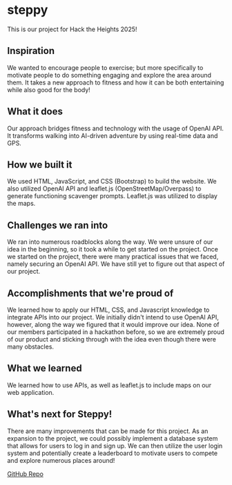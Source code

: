 # steppy
This is our project for Hack the Heights 2025!

## Inspiration
We wanted to encourage people to exercise; but more specifically to motivate people to do something engaging and explore the area around them. It takes a new approach to fitness and how it can be both entertaining while also good for the body!

## What it does
Our approach bridges fitness and technology with the usage of OpenAI API. It transforms walking into AI-driven adventure by using real-time data and GPS. 

## How we built it
We used HTML, JavaScript, and CSS (Bootstrap) to build the website. We also utilized OpenAI API and leaflet.js (OpenStreetMap/Overpass) to generate functioning scavenger prompts. Leaflet.js was utilized to display the maps.

## Challenges we ran into
We ran into numerous roadblocks along the way. We were unsure of our idea in the beginning, so it took a while to get started on the project. Once we started on the project, there were many practical issues that we faced, namely securing an OpenAI API. We have still yet to figure out that aspect of our project.

## Accomplishments that we're proud of
We learned how to apply our HTML, CSS, and Javascript knowledge to integrate APIs into our project. We initially didn't intend to use OpenAI API, however, along the way we figured that it would improve our idea. None of our members participated in a hackathon before, so we are extremely proud of our product and sticking through with the idea even though there were many obstacles.

## What we learned
We learned how to use APIs, as well as leaflet.js to include maps on our web application. 

## What's next for Steppy!
 There are many improvements that can be made for this project. As an expansion to the project, we could possibly implement a database system that allows for users to log in and sign up. We can then utilize the user login system and potentially create a leaderboard to motivate users to compete and explore numerous places around!

[GitHub Repo](https://github.com/chanryc/steppy)
